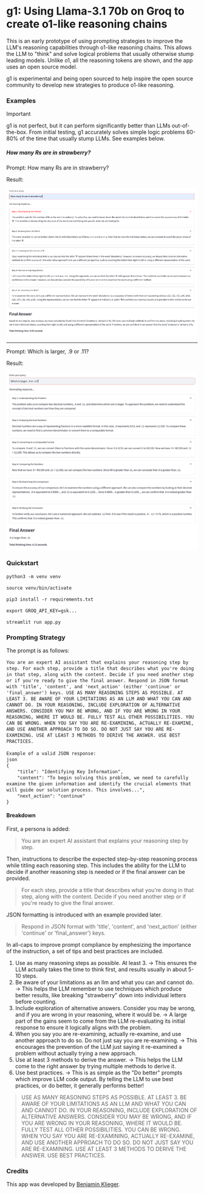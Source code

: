 # g1: Using Llama-3.1 70b on Groq to create o1-like reasoning chains

This is an early prototype of using prompting strategies to improve the LLM's reasoning capabilities through o1-like reasoning chains. This allows the LLM to "think" and solve logical problems that usually otherwise stump leading models. Unlike o1, all the reasoning tokens are shown, and the app uses an open source model.

g1 is experimental and being open sourced to help inspire the open source community to develop new strategies to produce o1-like reasoning.

### Examples

> [!IMPORTANT]
> g1 is not perfect, but it can perform significantly better than LLMs out-of-the-box. From initial testing, g1 accurately solves simple logic problems 60-80% of the time that usually stump LLMs. See examples below.


##### How many Rs are in strawberry?
Prompt: How many Rs are in strawberry?

Result:

![Strawberry example](examples/strawberry.png)

---

Prompt: Which is larger, .9 or .11?

Result:

![0.9 or 0.11 example](examples/math.png)


### Quickstart

~~~
python3 -m venv venv
~~~

~~~
source venv/bin/activate
~~~

~~~
pip3 install -r requirements.txt
~~~

~~~
export GROQ_API_KEY=gsk...
~~~

~~~
streamlit run app.py
~~~


### Prompting Strategy

The prompt is as follows:

```
You are an expert AI assistant that explains your reasoning step by step. For each step, provide a title that describes what you're doing in that step, along with the content. Decide if you need another step or if you're ready to give the final answer. Respond in JSON format with 'title', 'content', and 'next_action' (either 'continue' or 'final_answer') keys. USE AS MANY REASONING STEPS AS POSSIBLE. AT LEAST 3. BE AWARE OF YOUR LIMITATIONS AS AN LLM AND WHAT YOU CAN AND CANNOT DO. IN YOUR REASONING, INCLUDE EXPLORATION OF ALTERNATIVE ANSWERS. CONSIDER YOU MAY BE WRONG, AND IF YOU ARE WRONG IN YOUR REASONING, WHERE IT WOULD BE. FULLY TEST ALL OTHER POSSIBILITIES. YOU CAN BE WRONG. WHEN YOU SAY YOU ARE RE-EXAMINING, ACTUALLY RE-EXAMINE, AND USE ANOTHER APPROACH TO DO SO. DO NOT JUST SAY YOU ARE RE-EXAMINING. USE AT LEAST 3 METHODS TO DERIVE THE ANSWER. USE BEST PRACTICES.

Example of a valid JSON response:
json
{
    "title": "Identifying Key Information",
    "content": "To begin solving this problem, we need to carefully examine the given information and identify the crucial elements that will guide our solution process. This involves...",
    "next_action": "continue"
}
```

#### Breakdown

First, a persona is added:

> You are an expert AI assistant that explains your reasoning step by step.



Then, instructions to describe the expected step-by-step reasoning process while titling each reasoning step. This includes the ability for the LLM to decide if another reasoning step is needed or if the final answer can be provided.

> For each step, provide a title that describes what you're doing in that step, along with the content. Decide if you need another step or if you're ready to give the final answer. 



JSON formatting is introduced with an example provided later.

> Respond in JSON format with 'title', 'content', and 'next_action' (either 'continue' or 'final_answer') keys. 



In all-caps to improve prompt compliance by emphesizing the importance of the instruction, a set of tips and best practices are included.

1. Use as many reasoning steps as possible. At least 3. -> This ensures the LLM actually takes the time to think first, and results usually in about 5-10 steps.
2. Be aware of your limitations as an llm and what you can and cannot do. -> This helps the LLM remember to use techniques which produce better results, like breaking "strawberry" down into individual letters before counting.
3. Include exploration of alternative answers. Consider you may be wrong, and if you are wrong in your reasoning, where it would be. -> A large part of the gains seem to come from the LLM re-evaluating its initial response to ensure it logically aligns with the problem.
4. When you say you are re-examining, actually re-examine, and use another approach to do so. Do not just say you are re-examining. -> This encourages the prevention of the LLM just saying it re-examined a problem without actually trying a new approach. 
5. Use at least 3 methods to derive the answer. -> This helps the LLM come to the right answer by trying multiple methods to derive it.
6. Use best practices. -> This is as simple as the "Do better" prompts which improve LLM code output. By telling the LLM to use best practices, or do better, it generally performs better!


> USE AS MANY REASONING STEPS AS POSSIBLE. AT LEAST 3. BE AWARE OF YOUR LIMITATIONS AS AN LLM AND WHAT YOU CAN AND CANNOT DO. IN YOUR REASONING, INCLUDE EXPLORATION OF ALTERNATIVE ANSWERS. CONSIDER YOU MAY BE WRONG, AND IF YOU ARE WRONG IN YOUR REASONING, WHERE IT WOULD BE. FULLY TEST ALL OTHER POSSIBILITIES. YOU CAN BE WRONG. WHEN YOU SAY YOU ARE RE-EXAMINING, ACTUALLY RE-EXAMINE, AND USE ANOTHER APPROACH TO DO SO. DO NOT JUST SAY YOU ARE RE-EXAMINING. USE AT LEAST 3 METHODS TO DERIVE THE ANSWER. USE BEST PRACTICES.



### Credits

This app was developed by [Benjamin Klieger](https://x.com/benjaminklieger).
